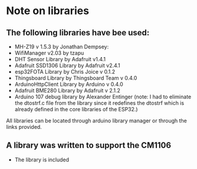 # Note on libraries

## The following libraries have bee used:

* MH-Z19 v 1.5.3 by Jonathan Dempsey:
* WifiManager v2.03 by tzapu
* DHT Sensor Library by Adafruit v1.4.1
* Adafruit SSD1306 Library by Adafruit v2.4.1
* esp32FOTA Library by Chris Joice v 0.1.2
* Thingsboard Library by Thingsboard Team v 0.4.0
* ArduinoHttpClient Library by Arduino v 0.4.0
* Adafruit BME280 Library by Adafruit v 2.1.2
* Arduino 107 debug library by Alexander Entinger
(note:  I had to eliminate the dtostrf.c file from the library since it redefines
the dtostrf which is already defined in the core libraries of the ESP32.)

All libraries can be located through arduino library manager or through the links provided.

## A library was written to support the CM1106
* The library is included
